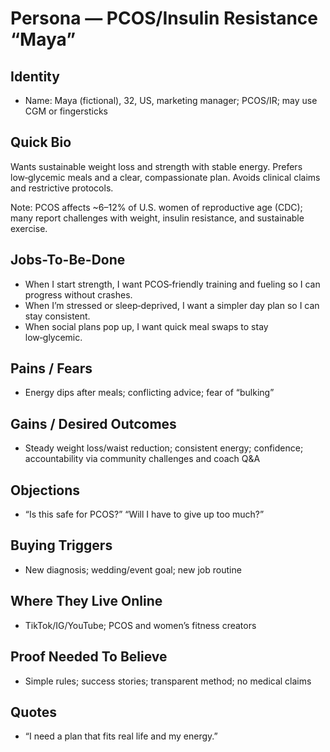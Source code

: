 # Persona — PCOS/Insulin Resistance “Maya”

## Identity
- Name: Maya (fictional), 32, US, marketing manager; PCOS/IR; may use CGM or fingersticks

## Quick Bio
Wants sustainable weight loss and strength with stable energy. Prefers low‑glycemic meals and a clear, compassionate plan. Avoids clinical claims and restrictive protocols.

Note: PCOS affects ~6–12% of U.S. women of reproductive age (CDC); many report challenges with weight, insulin resistance, and sustainable exercise.

## Jobs-To-Be-Done
- When I start strength, I want PCOS‑friendly training and fueling so I can progress without crashes.
- When I’m stressed or sleep‑deprived, I want a simpler day plan so I can stay consistent.
- When social plans pop up, I want quick meal swaps to stay low‑glycemic.

## Pains / Fears
- Energy dips after meals; conflicting advice; fear of “bulking”

## Gains / Desired Outcomes
- Steady weight loss/waist reduction; consistent energy; confidence; accountability via community challenges and coach Q&A

## Objections
- “Is this safe for PCOS?” “Will I have to give up too much?”

## Buying Triggers
- New diagnosis; wedding/event goal; new job routine

## Where They Live Online
- TikTok/IG/YouTube; PCOS and women’s fitness creators

## Proof Needed To Believe
- Simple rules; success stories; transparent method; no medical claims

## Quotes
- “I need a plan that fits real life and my energy.”
